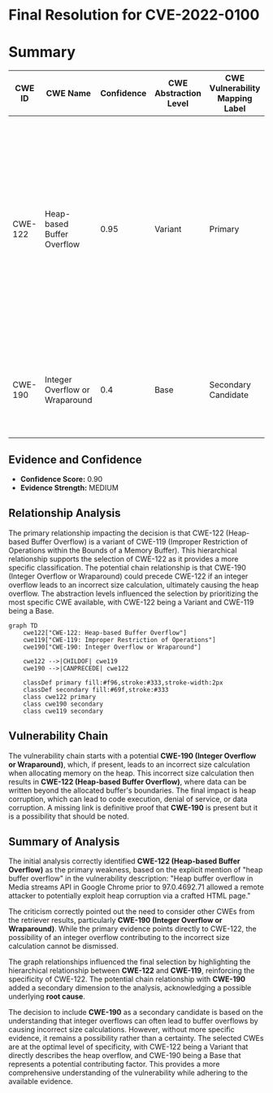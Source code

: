 # Final Resolution for CVE-2022-0100

# Summary
| CWE ID | CWE Name | Confidence | CWE Abstraction Level | CWE Vulnerability Mapping Label | CWE-Vulnerability Mapping Notes |
|---|---|---|---|---|---|
| CWE-122 | Heap-based Buffer Overflow | 0.95 | Variant | Primary | Allowed. Direct mapping based on the vulnerability description explicitly stating "heap buffer overflow." While other CWEs like CWE-190 were considered, CWE-122 provides the most accurate and direct representation of the **root cause**. |
| CWE-190 | Integer Overflow or Wraparound | 0.4 | Base | Secondary Candidate | Allowed. A potential contributing factor to the heap buffer overflow if it leads to an incorrect size calculation. |

## Evidence and Confidence

*   **Confidence Score:** 0.90
*   **Evidence Strength:** MEDIUM

## Relationship Analysis
The primary relationship impacting the decision is that CWE-122 (Heap-based Buffer Overflow) is a variant of CWE-119 (Improper Restriction of Operations within the Bounds of a Memory Buffer). This hierarchical relationship supports the selection of CWE-122 as it provides a more specific classification. The potential chain relationship is that CWE-190 (Integer Overflow or Wraparound) could precede CWE-122 if an integer overflow leads to an incorrect size calculation, ultimately causing the heap overflow. The abstraction levels influenced the selection by prioritizing the most specific CWE available, with CWE-122 being a Variant and CWE-119 being a Base.

```mermaid
graph TD
    cwe122["CWE-122: Heap-based Buffer Overflow"]
    cwe119["CWE-119: Improper Restriction of Operations"]
    cwe190["CWE-190: Integer Overflow or Wraparound"]
    
    cwe122 -->|CHILDOF| cwe119
    cwe190 -->|CANPRECEDE| cwe122
    
    classDef primary fill:#f96,stroke:#333,stroke-width:2px
    classDef secondary fill:#69f,stroke:#333
    class cwe122 primary
    class cwe190 secondary
    class cwe119 secondary
```

## Vulnerability Chain
The vulnerability chain starts with a potential **CWE-190 (Integer Overflow or Wraparound)**, which, if present, leads to an incorrect size calculation when allocating memory on the heap. This incorrect size calculation then results in **CWE-122 (Heap-based Buffer Overflow)**, where data can be written beyond the allocated buffer's boundaries. The final impact is heap corruption, which can lead to code execution, denial of service, or data corruption. A missing link is definitive proof that **CWE-190** is present but it is a possibility that should be noted.

## Summary of Analysis
The initial analysis correctly identified **CWE-122 (Heap-based Buffer Overflow)** as the primary weakness, based on the explicit mention of "heap buffer overflow" in the vulnerability description: "Heap buffer overflow in Media streams API in Google Chrome prior to 97.0.4692.71 allowed a remote attacker to potentially exploit heap corruption via a crafted HTML page."

The criticism correctly pointed out the need to consider other CWEs from the retriever results, particularly **CWE-190 (Integer Overflow or Wraparound)**. While the primary evidence points directly to CWE-122, the possibility of an integer overflow contributing to the incorrect size calculation cannot be dismissed.

The graph relationships influenced the final selection by highlighting the hierarchical relationship between **CWE-122** and **CWE-119**, reinforcing the specificity of CWE-122. The potential chain relationship with **CWE-190** added a secondary dimension to the analysis, acknowledging a possible underlying **root cause**.

The decision to include **CWE-190** as a secondary candidate is based on the understanding that integer overflows can often lead to buffer overflows by causing incorrect size calculations. However, without more specific evidence, it remains a possibility rather than a certainty.
The selected CWEs are at the optimal level of specificity, with CWE-122 being a Variant that directly describes the heap overflow, and CWE-190 being a Base that represents a potential contributing factor. This provides a more comprehensive understanding of the vulnerability while adhering to the available evidence.